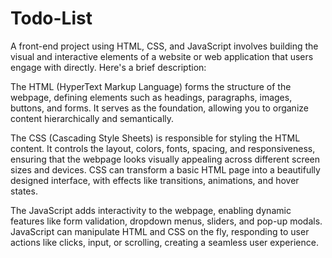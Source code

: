 # Todo-List
A front-end project using HTML, CSS, and JavaScript involves building the visual and interactive elements of a website or web application that users engage with directly. Here's a brief description:

The HTML (HyperText Markup Language) forms the structure of the webpage, defining elements such as headings, paragraphs, images, buttons, and forms. It serves as the foundation, allowing you to organize content hierarchically and semantically.

The CSS (Cascading Style Sheets) is responsible for styling the HTML content. It controls the layout, colors, fonts, spacing, and responsiveness, ensuring that the webpage looks visually appealing across different screen sizes and devices. CSS can transform a basic HTML page into a beautifully designed interface, with effects like transitions, animations, and hover states.

The JavaScript adds interactivity to the webpage, enabling dynamic features like form validation, dropdown menus, sliders, and pop-up modals. JavaScript can manipulate HTML and CSS on the fly, responding to user actions like clicks, input, or scrolling, creating a seamless user experience.
